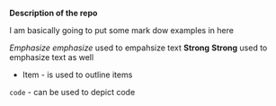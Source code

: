 
**Description of the repo**

I am basically going to put some mark dow examples in here 

*Emphasize* _emphasize_ used to empahsize text
**Strong** __Strong__ used to emphasize text as well

* Item   -  is used to outline items

`code`  - can be used to depict code 

